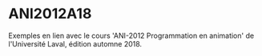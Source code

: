 # ANI2012A18
Exemples en lien avec le cours 'ANI-2012 Programmation en animation' de l'Université Laval, édition automne 2018.
